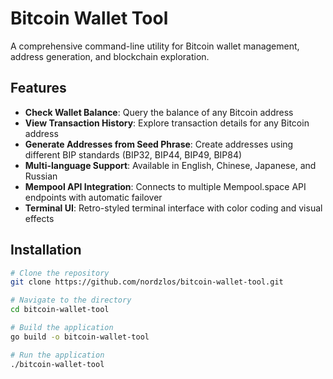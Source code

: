# Bitcoin Wallet Tool

A comprehensive command-line utility for Bitcoin wallet management, address generation, and blockchain exploration.

## Features

- **Check Wallet Balance**: Query the balance of any Bitcoin address
- **View Transaction History**: Explore transaction details for any Bitcoin address
- **Generate Addresses from Seed Phrase**: Create addresses using different BIP standards (BIP32, BIP44, BIP49, BIP84)
- **Multi-language Support**: Available in English, Chinese, Japanese, and Russian
- **Mempool API Integration**: Connects to multiple Mempool.space API endpoints with automatic failover
- **Terminal UI**: Retro-styled terminal interface with color coding and visual effects

## Installation

```bash
# Clone the repository
git clone https://github.com/nordzlos/bitcoin-wallet-tool.git

# Navigate to the directory
cd bitcoin-wallet-tool

# Build the application
go build -o bitcoin-wallet-tool

# Run the application
./bitcoin-wallet-tool

